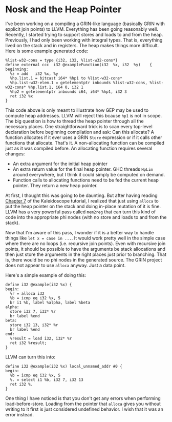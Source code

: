 # Nosk and the Heap Pointer

I've been working on a compiling a GRIN-like language (basically GRIN with
explicit join points) to LLVM. Everything has been going reasonably well.
Recently, I started trying to support stores and loads to and from the
heap. Previously, I had only been working with integral types. That is,
everything lived on the stack and in registers. The heap makes things
more difficult. Here is some example generated code:

    %list-w32-cons = type {i32, i32, %list-w32-cons*}
    define external ccc  i32 @exampleFunction(i32  %x, i32  %y)    {
    beginning:
      %z = add   i32 %x, %y
      %hp.list.1 = bitcast i64* %hp1 to %list-w32-cons*
      %hp.list-w32-elem.1 = getelementptr inbounds %list-w32-cons, %list-w32-cons* %hp.list.1, i64 0, i32 1
      %hp2 = getelementptr inbounds i64, i64* %hp1, i32 3
      ret i32 %x
    }

This code above is only meant to illustrate how GEP may be used to compute
heap addresses. LLVM will reject this bcause `hp1` is not in scope. The big
question is how to thread the heap pointer through all the necessary places.
One straightforward trick is to scan every top-level declaration before
beginning compilation and ask: Can this allocate? A function allocates
if it ever uses a GRIN `Store` expression or if it calls other functions
that allocate. That's it. A non-allocating function can be compiled just
as it was compiled before. An allocating function requires several changes:

* An extra argument for the initial heap pointer
* An extra return value for the final heap pointer. GHC threads `HpLim`
  around everywhere, but I think it could simply be computed on demand.
* Function calls to allocating functions need to be fed the current
  heap pointer. They return a new heap pointer.

At first, I thought this was going to be daunting. But after having
reading [Chapter 7](https://llvm.org/docs/tutorial/MyFirstLanguageFrontend/LangImpl07.html)
of the Kaleidoscope tutorial, I realized that just using `alloca`
to put the heap pointer on the stack and doing in-place mutation
of it is fine. LLVM has a very powerful pass called `mem2reg` that
can turn this kind of code into the appropriate phi nodes (with
no store and loads to and from the stack).

Now that I'm aware of this pass, I wonder if it is a better way to
handle things like `let x = case in ...`. It would work pretty well
in the simple case where there are no loops (i.e. recursive join points).
Even with recursive join points, it should be possible to have the
arguments be stack allocations and then just store the arguments
in the right places just prior to branching. That is, there would
be no phi nodes in the generated source. The GRIN project does not
appear to use `alloca` anyway. Just a data point.

Here's a simple example of doing this:

    define i32 @example(i32 %x) {
    begin:
      %r = alloca i32
      %b = icmp eq i32 %x, 5
      br i1 %b, label %alpha, label %beta
    alpha:
      store i32 7, i32* %r
      br label %end
    beta:
      store i32 13, i32* %r
      br label %end
    end:
      %result = load i32, i32* %r
      ret i32 %result;
    }

LLVM can turn this into:

    define i32 @example(i32 %x) local_unnamed_addr #0 {
    begin:
      %b = icmp eq i32 %x, 5
      %. = select i1 %b, i32 7, i32 13
      ret i32 %.
    }

One thing I have noticed is that you don't get any errors when performing
load-before-store. Loading from the pointer that `alloca` gives you
without writing to it first is just considered undefined behavior. I
wish that it was an error instead.
